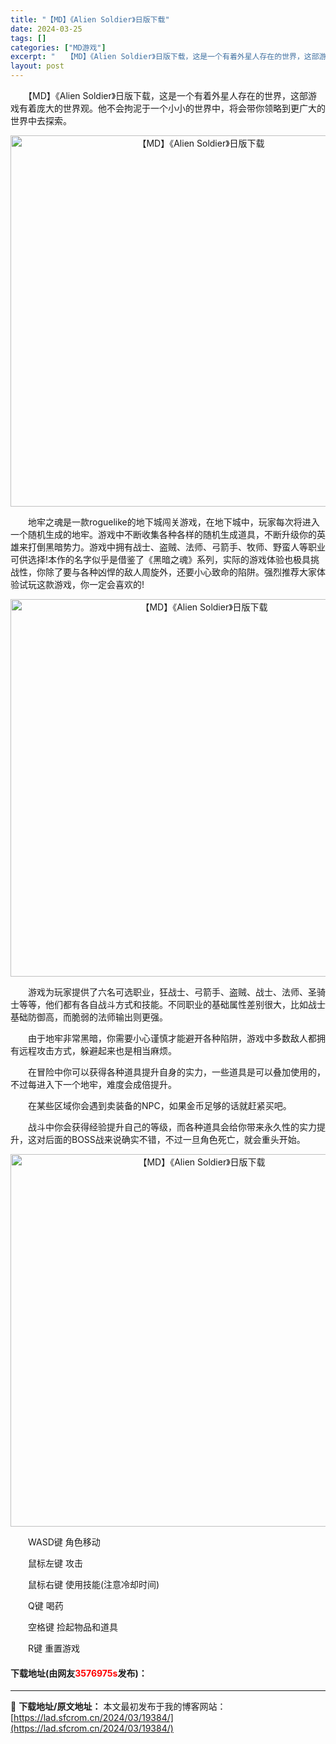 ```yaml
---
title: "【MD】《Alien Soldier》日版下载"
date: 2024-03-25
tags: []
categories: ["MD游戏"]
excerpt: "　　【MD】《Alien Soldier》日版下载，这是一个有着外星人存在的世界，这部游戏有着庞大的世界观。他不会拘泥于一个小小的世界中，将会带你领略到更广大的世界中去探索。 　　地牢之魂是一款roguelike的地下城闯关游戏，在地下城中，玩家每次将进入一个随机生成的地牢。游戏中不断收集各种各样的&hellip;"
layout: post
---
```


 <p>　　【MD】《Alien Soldier》日版下载，这是一个有着外星人存在的世界，这部游戏有着庞大的世界观。他不会拘泥于一个小小的世界中，将会带你领略到更广大的世界中去探索。</p> <p align="center"><img align="" border="0" src="https://lad.sfcrom.cn/wp-content/uploads/2024/03/20240325_660105b96a28b.png" width="594" alt="【MD】《Alien Soldier》日版下载" /></p> <p>　　地牢之魂是一款roguelike的地下城闯关游戏，在地下城中，玩家每次将进入一个随机生成的地牢。游戏中不断收集各种各样的随机生成道具，不断升级你的英雄来打倒黑暗势力。游戏中拥有战士、盗贼、法师、弓箭手、牧师、野蛮人等职业可供选择!本作的名字似乎是借鉴了《黑暗之魂》系列，实际的游戏体验也极具挑战性，你除了要与各种凶悍的敌人周旋外，还要小心致命的陷阱。强烈推荐大家体验试玩这款游戏，你一定会喜欢的!</p> <p align="center"><img align="" border="0" src="https://lad.sfcrom.cn/wp-content/uploads/2024/03/20240325_660105ba0709c.png" width="604" alt="【MD】《Alien Soldier》日版下载" /></p> <p>　　游戏为玩家提供了六名可选职业，狂战士、弓箭手、盗贼、战士、法师、圣骑士等等，他们都有各自战斗方式和技能。不同职业的基础属性差别很大，比如战士基础防御高，而脆弱的法师输出则更强。</p> <p>　　由于地牢非常黑暗，你需要小心谨慎才能避开各种陷阱，游戏中多数敌人都拥有远程攻击方式，躲避起来也是相当麻烦。</p> <p>　　在冒险中你可以获得各种道具提升自身的实力，一些道具是可以叠加使用的，不过每进入下一个地牢，难度会成倍提升。</p> <p>　　在某些区域你会遇到卖装备的NPC，如果金币足够的话就赶紧买吧。</p> <p>　　战斗中你会获得经验提升自己的等级，而各种道具会给你带来永久性的实力提升，这对后面的BOSS战来说确实不错，不过一旦角色死亡，就会重头开始。</p> <p align="center"><img align="" border="0" src="https://lad.sfcrom.cn/wp-content/uploads/2024/03/20240325_660105ba9d9d4.png" width="596" alt="【MD】《Alien Soldier》日版下载" /></p> <p>　　WASD键 角色移动</p> <p>　　鼠标左键 攻击</p> <p>　　鼠标右键 使用技能(注意冷却时间)</p> <p>　　Q键 喝药</p> <p>　　空格键 捡起物品和道具</p> <p>　　R键 重置游戏</p> <p><h4>下载地址(由网友<font color="red">3576975s</font>发布)：</h4></p> 

---
📖 **下载地址/原文地址：** 本文最初发布于我的博客网站：[https://lad.sfcrom.cn/2024/03/19384/](https://lad.sfcrom.cn/2024/03/19384/)
